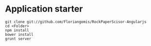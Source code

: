 Application starter
================

```
git clone git://github.com/Floriangomis/RockPaperScisor-Angularjs
cd <Folder>
npm install
bower install
grunt server
```
